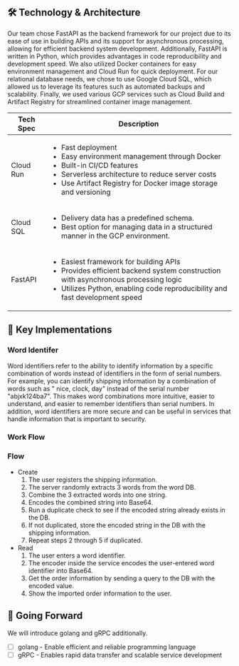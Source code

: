 ## 🛠️ Technology & Architecture

Our team chose FastAPI as the backend framework for our project due to its ease of use in building APIs and its support
for asynchronous processing, allowing for efficient backend system development. Additionally, FastAPI is written in
Python, which provides advantages in code reproducibility and development speed. We also utilized Docker containers for
easy environment management and Cloud Run for quick deployment. For our relational database needs, we chose to use
Google Cloud SQL, which allowed us to leverage its features such as automated backups and scalability. Finally, we used
various GCP services such as Cloud Build and Artifact Registry for streamlined container image management.

| Tech Spec | Description                                                                                                                                                                                                                                       |
|-----------|---------------------------------------------------------------------------------------------------------------------------------------------------------------------------------------------------------------------------------------------------|
| Cloud Run | <ul><li>Fast deployment</li><li>Easy environment management through Docker</li><li>Built-in CI/CD features</li><li>Serverless architecture to reduce server costs</li><li>Use Artifact Registry for Docker image storage and versioning</li></ul> |
| Cloud SQL | <ul><li>Delivery data has a predefined schema.</li><li>Best option for managing data in a structured manner in the GCP environment.</li></ul>                                                                                                     |
| FastAPI   | <ul><li>Easiest framework for building APIs</li><li>Provides efficient backend system construction with asynchronous processing logic</li><li>Utilizes Python, enabling code reproducibility and fast development speed</li></ul>                 |

## 🔑 Key Implementations

### Word Identifer

Word identifiers refer to the ability to identify information by a specific combination of words instead of identifiers
in the form of serial numbers. For example, you can identify shipping information by a combination of words such as "
nice, clock, day" instead of the serial number "abjxk124ba7". This makes word combinations more intuitive, easier to
understand, and easier to remember identifiers than serial numbers. In addition, word identifiers are more secure and
can be useful in services that handle information that is important to security.

### Work Flow

### Flow

- Create
    1. The user registers the shipping information.
    2. The server randomly extracts 3 words from the word DB.
    3. Combine the 3 extracted words into one string.
    4. Encodes the combined string into Base64.
    5. Run a duplicate check to see if the encoded string already exists in the DB.
    6. If not duplicated, store the encoded string in the DB with the shipping information.
    7. Repeat steps 2 through 5 if duplicated.
- Read
    1. The user enters a word identifier.
    2. The encoder inside the service encodes the user-entered word identifier into Base64.
    3. Get the order information by sending a query to the DB with the encoded value.
    4. Show the imported order information to the user.

## 📌 Going Forward

We will introduce golang and gRPC additionally.

- [ ]  golang - Enable efficient and reliable programming language
- [ ]  gRPC - Enables rapid data transfer and scalable service development